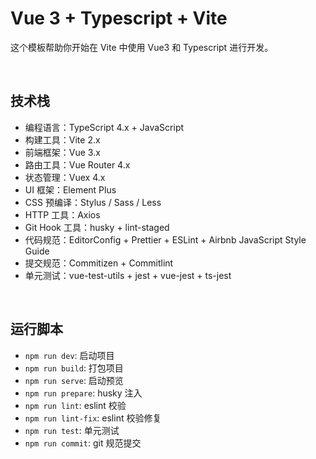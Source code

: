 # Vue 3 + Typescript + Vite
这个模板帮助你开始在 Vite 中使用 Vue3 和 Typescript 进行开发。

<br>

## 技术栈
- 编程语言：TypeScript 4.x + JavaScript
- 构建工具：Vite 2.x
- 前端框架：Vue 3.x
- 路由工具：Vue Router 4.x
- 状态管理：Vuex 4.x
- UI 框架：Element Plus
- CSS 预编译：Stylus / Sass / Less
- HTTP 工具：Axios
- Git Hook 工具：husky + lint-staged
- 代码规范：EditorConfig + Prettier + ESLint + Airbnb JavaScript Style Guide
- 提交规范：Commitizen + Commitlint
- 单元测试：vue-test-utils + jest + vue-jest + ts-jest

<br>

## 运行脚本
- `npm run dev`: 启动项目
- `npm run build`: 打包项目
- `npm run serve`: 启动预览
- `npm run prepare`: husky 注入
- `npm run lint`: eslint 校验 
- `npm run lint-fix`: eslint 校验修复
- `npm run test`: 单元测试
- `npm run commit`: git 规范提交 

